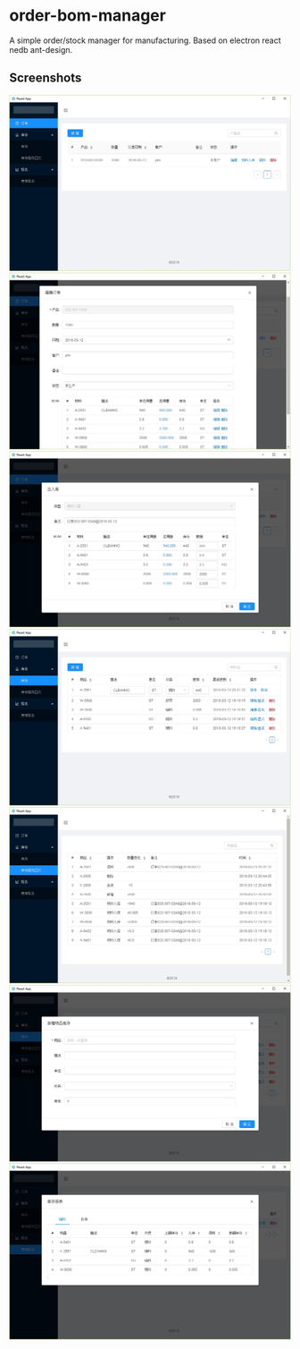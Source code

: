 # order-bom-manager
A simple order/stock manager for manufacturing. Based on electron react nedb ant-design.

## Screenshots
![](./screenshots/order_list.jpg)
![](./screenshots/order_detail_1.jpg)
![](./screenshots/stock_inout.jpg)
![](./screenshots/stock.jpg)
![](./screenshots/stock_log.jpg)
![](./screenshots/stock_create.jpg)
![](./screenshots/stock_report.jpg)